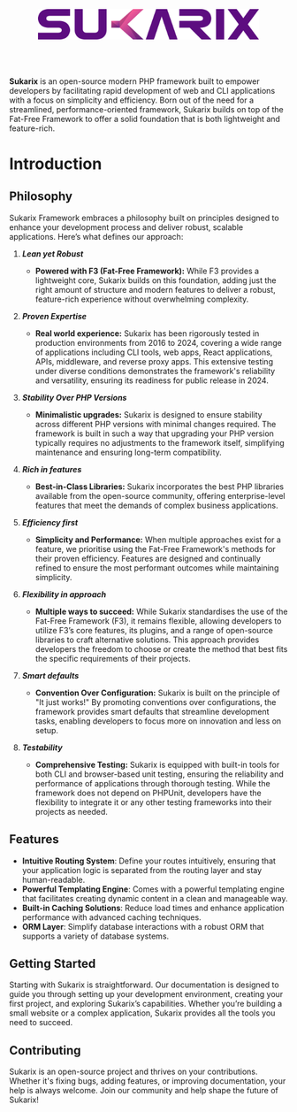 <p align="center" style="padding: 50px;"><a href="https://sukarix.com" target="_blank"><img src="https://raw.githubusercontent.com/sukarix/docs/main/src/images/sukarix-logo.svg" width="400"></a></p>

**Sukarix** is an open-source modern PHP framework built to empower developers by facilitating rapid development of web
and CLI applications with a focus on simplicity and efficiency. Born out of the need for a streamlined,
performance-oriented framework, Sukarix builds on top of the Fat-Free Framework to offer a solid foundation that is both
lightweight and feature-rich.

# Introduction

<!-- toc -->

## Philosophy

Sukarix Framework embraces a philosophy built on principles designed to enhance your development process and deliver
robust, scalable applications. Here’s what defines our approach:

1. **_Lean yet Robust_**
    - **Powered with F3 (Fat-Free Framework):** While F3 provides a lightweight core, Sukarix builds on this foundation,
      adding just the right amount of structure and modern features to deliver a robust, feature-rich experience without
      overwhelming complexity.

2. **_Proven Expertise_**
    - **Real world experience:** Sukarix has been rigorously tested in production environments from 2016 to 2024,
      covering a wide range of applications including CLI tools, web apps, React applications, APIs, middleware, and
      reverse proxy apps. This extensive testing under diverse conditions demonstrates the framework's reliability and
      versatility, ensuring its readiness for public release in 2024.

3. **_Stability Over PHP Versions_**
    - **Minimalistic upgrades:** Sukarix is designed to ensure stability across different PHP versions with minimal
      changes required. The framework is built in such a way that upgrading your PHP version typically requires no
      adjustments to the framework itself, simplifying maintenance and ensuring long-term compatibility.

4. **_Rich in features_**
    - **Best-in-Class Libraries:** Sukarix incorporates the best PHP libraries available from the open-source community,
      offering enterprise-level features that meet the demands of complex business applications.

5. **_Efficiency first_**
    - **Simplicity and Performance:** When multiple approaches exist for a feature, we prioritise using the Fat-Free
      Framework's methods for their proven efficiency. Features are designed and continually refined to ensure the most
      performant outcomes while maintaining simplicity.

6. **_Flexibility in approach_**
    - **Multiple ways to succeed:** While Sukarix standardises the use of the Fat-Free Framework (F3), it remains
      flexible, allowing developers to utilize F3’s core features, its plugins, and a range of open-source libraries to
      craft alternative solutions. This approach provides developers the freedom to choose or create the method that
      best fits the specific requirements of their projects.

7. **_Smart defaults_**
    - **Convention Over Configuration:** Sukarix is built on the principle of "It just works!" By promoting conventions
      over configurations, the framework provides smart defaults that streamline development tasks, enabling developers
      to focus more on innovation and less on setup.

8. **_Testability_**
    - **Comprehensive Testing:** Sukarix is equipped with built-in tools for both CLI and browser-based unit testing,
      ensuring the reliability and performance of applications through thorough testing. While the framework does not
      depend
      on PHPUnit, developers have the flexibility to integrate it or any other testing frameworks into their projects as
      needed.

## Features

- **Intuitive Routing System**: Define your routes intuitively, ensuring that your application logic is separated from
  the routing layer and stay human-readable.
- **Powerful Templating Engine**: Comes with a powerful templating engine that facilitates creating dynamic content in a
  clean and manageable way.
- **Built-in Caching Solutions**: Reduce load times and enhance application performance with advanced caching
  techniques.
- **ORM Layer**: Simplify database interactions with a robust ORM that supports a variety of database systems.

## Getting Started

Starting with Sukarix is straightforward. Our documentation is designed to guide you through setting up your development
environment, creating your first project, and exploring Sukarix’s capabilities. Whether you’re building a small website
or a complex application, Sukarix provides all the tools you need to succeed.

## Contributing

Sukarix is an open-source project and thrives on your contributions. Whether it's fixing bugs, adding features, or
improving documentation, your help is always welcome. Join our community and help shape the future of Sukarix!
